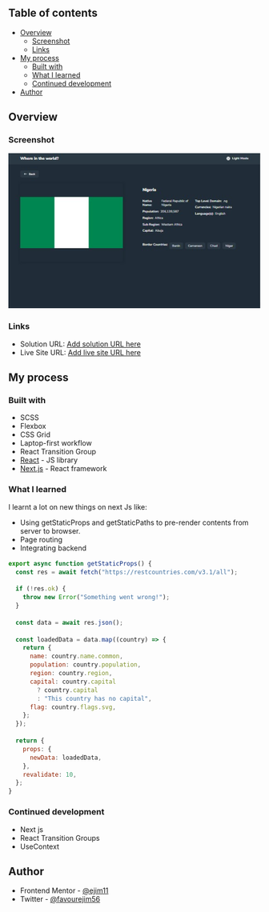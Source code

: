 ## Table of contents

- [Overview](#overview)
  - [Screenshot](#screenshot)
  - [Links](#links)
- [My process](#my-process)
  - [Built with](#built-with)
  - [What I learned](#what-i-learned)
  - [Continued development](#continued-development)
- [Author](#author)

## Overview

### Screenshot

![](./public/Screenshot.jpg)

### Links

- Solution URL: [Add solution URL here](https://your-solution-url.com)
- Live Site URL: [Add live site URL here](https://your-live-site-url.com)

## My process

### Built with

- SCSS
- Flexbox
- CSS Grid
- Laptop-first workflow
- React Transition Group
- [React](https://reactjs.org/) - JS library
- [Next.js](https://nextjs.org/) - React framework

### What I learned

I learnt a lot on new things on next Js like:

- Using getStaticProps and getStaticPaths to pre-render contents from server to browser.
- Page routing
- Integrating backend

```Next.js
export async function getStaticProps() {
  const res = await fetch("https://restcountries.com/v3.1/all");

  if (!res.ok) {
    throw new Error("Something went wrong!");
  }

  const data = await res.json();

  const loadedData = data.map((country) => {
    return {
      name: country.name.common,
      population: country.population,
      region: country.region,
      capital: country.capital
        ? country.capital
        : "This country has no capital",
      flag: country.flags.svg,
    };
  });

  return {
    props: {
      newData: loadedData,
    },
    revalidate: 10,
  };
}

```

### Continued development

- Next js
- React Transition Groups
- UseContext

## Author

- Frontend Mentor - [@ejim11](https://www.frontendmentor.io/profile/ejim11)
- Twitter - [@favourejim56](https://www.twitter.com/favourejim56)
